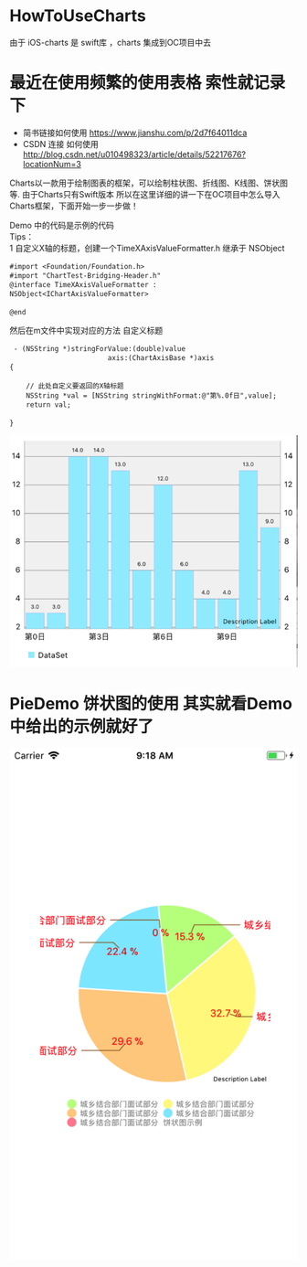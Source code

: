 # HowToUseCharts
由于 iOS-charts 是 swift库 ，charts 集成到OC项目中去  
# 最近在使用频繁的使用表格 索性就记录下
* 简书链接如何使用 https://www.jianshu.com/p/2d7f64011dca  
* CSDN 连接 如何使用 http://blog.csdn.net/u010498323/article/details/52217676?locationNum=3

Charts以一款用于绘制图表的框架，可以绘制柱状图、折线图、K线图、饼状图等. 由于Charts只有Swift版本
所以在这里详细的讲一下在OC项目中怎么导入Charts框架，下面开始一步一步做！  

Demo 中的代码是示例的代码  
Tips：  
1 自定义X轴的标题，创建一个TimeXAxisValueFormatter.h 继承于 NSObject<IChartAxisValueFormatter>     
  ```  
  #import <Foundation/Foundation.h>
#import "ChartTest-Bridging-Header.h"
@interface TimeXAxisValueFormatter : NSObject<IChartAxisValueFormatter>

@end
  ```
  
   然后在m文件中实现对应的方法 自定义标题  
 
```   
 - (NSString *)stringForValue:(double)value
                        axis:(ChartAxisBase *)axis
{

	// 此处自定义要返回的X轴标题
	NSString *val = [NSString stringWithFormat:@"第%.0f日",value];
    return val;
	
}
```



![image](https://github.com/AlexanderYeah/HowToUseCharts/blob/master/ChartTest/bar_img.png)




# PieDemo 饼状图的使用 其实就看Demo 中给出的示例就好了
![](https://github.com/AlexanderYeah/HowToUseCharts/blob/master/PieDemo/demo1.png)

